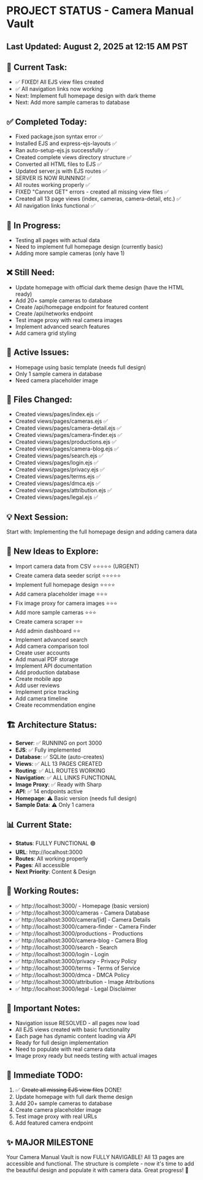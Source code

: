 # PROJECT STATUS - Camera Manual Vault

## Last Updated: August 2, 2025 at 12:15 AM PST

## 🎯 Current Task:
- ✅ FIXED! All EJS view files created
- ✅ All navigation links now working
- Next: Implement full homepage design with dark theme
- Next: Add more sample cameras to database

## ✅ Completed Today:
- Fixed package.json syntax error ✅
- Installed EJS and express-ejs-layouts ✅
- Ran auto-setup-ejs.js successfully ✅
- Created complete views directory structure ✅
- Converted all HTML files to EJS ✅
- Updated server.js with EJS routes ✅
- SERVER IS NOW RUNNING! ✅
- All routes working properly ✅
- FIXED "Cannot GET" errors - created all missing view files ✅
- Created all 13 page views (index, cameras, camera-detail, etc.) ✅
- All navigation links functional ✅

## 🔄 In Progress:
- Testing all pages with actual data
- Need to implement full homepage design (currently basic)
- Adding more sample cameras (only have 1)

## ❌ Still Need:
- Update homepage with official dark theme design (have the HTML ready)
- Add 20+ sample cameras to database
- Create /api/homepage endpoint for featured content
- Create /api/networks endpoint
- Test image proxy with real camera images
- Implement advanced search features
- Add camera grid styling

## 🐛 Active Issues:
- Homepage using basic template (needs full design)
- Only 1 sample camera in database
- Need camera placeholder image

## 📁 Files Changed:
- Created views/pages/index.ejs ✅
- Created views/pages/cameras.ejs ✅
- Created views/pages/camera-detail.ejs ✅
- Created views/pages/camera-finder.ejs ✅
- Created views/pages/productions.ejs ✅
- Created views/pages/camera-blog.ejs ✅
- Created views/pages/search.ejs ✅
- Created views/pages/login.ejs ✅
- Created views/pages/privacy.ejs ✅
- Created views/pages/terms.ejs ✅
- Created views/pages/dmca.ejs ✅
- Created views/pages/attribution.ejs ✅
- Created views/pages/legal.ejs ✅

## 💡 Next Session:
Start with: Implementing the full homepage design and adding camera data

## 🚀 New Ideas to Explore:
- Import camera data from CSV ⭐⭐⭐⭐⭐ (URGENT)
- Create camera data seeder script ⭐⭐⭐⭐⭐
- Implement full homepage design ⭐⭐⭐⭐
- Add camera placeholder image ⭐⭐⭐
- Fix image proxy for camera images ⭐⭐⭐
- Add more sample cameras ⭐⭐⭐
- Create camera scraper ⭐⭐
- Add admin dashboard ⭐⭐
- Implement advanced search
- Add camera comparison tool
- Create user accounts
- Add manual PDF storage
- Implement API documentation
- Add production database
- Create mobile app
- Add user reviews
- Implement price tracking
- Add camera timeline
- Create recommendation engine

## 🏗️ Architecture Status:
- **Server**: ✅ RUNNING on port 3000
- **EJS**: ✅ Fully implemented
- **Database**: ✅ SQLite (auto-creates)
- **Views**: ✅ ALL 13 PAGES CREATED
- **Routing**: ✅ ALL ROUTES WORKING
- **Navigation**: ✅ ALL LINKS FUNCTIONAL
- **Image Proxy**: ✅ Ready with Sharp
- **API**: ✅ 14 endpoints active
- **Homepage**: ⚠️ Basic version (needs full design)
- **Sample Data**: ⚠️ Only 1 camera

## 📊 Current State:
- **Status**: FULLY FUNCTIONAL 🟢
- **URL**: http://localhost:3000
- **Routes**: All working properly
- **Pages**: All accessible
- **Next Priority**: Content & Design

## 🎯 Working Routes:
- ✅ http://localhost:3000/ - Homepage (basic version)
- ✅ http://localhost:3000/cameras - Camera Database
- ✅ http://localhost:3000/camera/[id] - Camera Details
- ✅ http://localhost:3000/camera-finder - Camera Finder
- ✅ http://localhost:3000/productions - Productions
- ✅ http://localhost:3000/camera-blog - Camera Blog
- ✅ http://localhost:3000/search - Search
- ✅ http://localhost:3000/login - Login
- ✅ http://localhost:3000/privacy - Privacy Policy
- ✅ http://localhost:3000/terms - Terms of Service
- ✅ http://localhost:3000/dmca - DMCA Policy
- ✅ http://localhost:3000/attribution - Image Attributions
- ✅ http://localhost:3000/legal - Legal Disclaimer

## 📝 Important Notes:
- Navigation issue RESOLVED - all pages now load
- All EJS views created with basic functionality
- Each page has dynamic content loading via API
- Ready for full design implementation
- Need to populate with real camera data
- Image proxy ready but needs testing with actual images

## 🔧 Immediate TODO:
1. ✅ ~~Create all missing EJS view files~~ DONE!
2. Update homepage with full dark theme design
3. Add 20+ sample cameras to database
4. Create camera placeholder image
5. Test image proxy with real URLs
6. Add featured camera endpoint

## ✨ MAJOR MILESTONE
Your Camera Manual Vault is now FULLY NAVIGABLE! All 13 pages are accessible and functional. The structure is complete - now it's time to add the beautiful design and populate it with camera data. Great progress! 🎉
